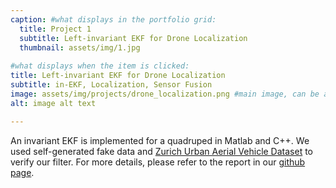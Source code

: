 ```yaml
---
caption: #what displays in the portfolio grid:
  title: Project 1
  subtitle: Left-invariant EKF for Drone Localization
  thumbnail: assets/img/1.jpg
  
#what displays when the item is clicked:
title: Left-invariant EKF for Drone Localization
subtitle: in-EKF, Localization, Sensor Fusion
image: assets/img/projects/drone_localization.png #main image, can be a link or a file in assets/img/portfolio
alt: image alt text

---
```

An invariant EKF is implemented for a quadruped in Matlab and C++. We used self-generated fake data and [Zurich Urban Aerial Vehicle Dataset](http://rpg.ifi.uzh.ch/zurichmavdataset.html) to verify our filter. For more details, please refer to the report in our [github page](https://github.com/ghaggin/invariant-ekf).
